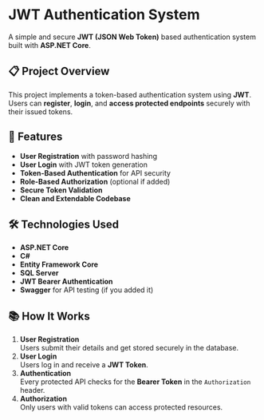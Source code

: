 # **JWT Authentication System**

A simple and secure **JWT (JSON Web Token)** based authentication system built with **ASP.NET Core**.

## **📋 Project Overview**
This project implements a token-based authentication system using **JWT**.  
Users can **register**, **login**, and **access protected endpoints** securely with their issued tokens.

## **🚀 Features**
- **User Registration** with password hashing
- **User Login** with JWT token generation
- **Token-Based Authentication** for API security
- **Role-Based Authorization** (optional if added)
- **Secure Token Validation**
- **Clean and Extendable Codebase**

## **🛠️ Technologies Used**
- **ASP.NET Core**
- **C#**
- **Entity Framework Core**
- **SQL Server**
- **JWT Bearer Authentication**
- **Swagger** for API testing (if you added it)


## **📚 How It Works**
1. **User Registration**  
   Users submit their details and get stored securely in the database.
2. **User Login**  
   Users log in and receive a **JWT Token**.
3. **Authentication**  
   Every protected API checks for the **Bearer Token** in the `Authorization` header.
4. **Authorization**  
   Only users with valid tokens can access protected resources.
